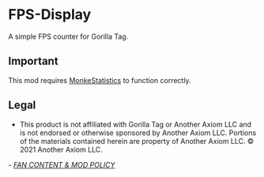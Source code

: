 # FPS-Display
A simple FPS counter for Gorilla Tag.
## Important
This mod requires [MonkeStatistics](https://github.com/CrafterBotOfficial/MonkeStatistics/releases) to function correctly.
## Legal
* This product is not affiliated with Gorilla Tag or Another Axiom LLC and is not endorsed or otherwise sponsored by Another Axiom LLC. Portions of the materials contained herein are property of Another Axiom LLC. © 2021 Another Axiom LLC.

*- [FAN CONTENT & MOD POLICY](https://www.gorillatagvr.com/fan-content-mod-policy)*
